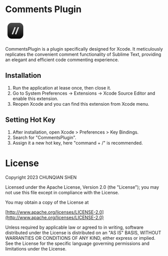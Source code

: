 # Comments Plugin

<img src="/Logo.png" style="width: 64px;" />

CommentsPlugin is a plugin specifically designed for Xcode. It meticulously replicates the convenient comment functionality of Sublime Text, providing an elegant and efficient code commenting experience.

## Installation

1. Run the application at lease once, then close it.
2. Go to System Preferences -> Extensions -> Xcode Source Editor and enable this extension.
3. Reopen Xcode and you can find this extension from Xcode menu.

## Setting Hot Key

1. After installation, open Xcode > Preferences > Key Bindings.
2. Search for "CommentsPlugin".
3. Assign it a new hot key, here "command + /" is recommended.

# License

Copyright 2023 CHUNQIAN SHEN  

Licensed under the Apache License, Version 2.0 (the "License"); you may not use this file except in compliance with the License.

You may obtain a copy of the License at

[http://www.apache.org/licenses/LICENSE-2.0](http://www.apache.org/licenses/LICENSE-2.0)

Unless required by applicable law or agreed to in writing, software distributed under the License is distributed on an "AS IS" BASIS, WITHOUT WARRANTIES OR CONDITIONS OF ANY KIND, either express or implied.  See the License for the specific language governing permissions and limitations under the License.
